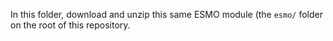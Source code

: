 In this folder, download and unzip this same 
ESMO module (the `esmo/` folder on the root of 
this repository.
